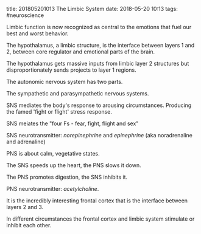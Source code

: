 title: 201805201013 The Limbic System
date: 2018-05-20 10:13
tags: #neuroscience

Limbic function is now recognized as central to the emotions that fuel our best and worst behavior.

The hypothalamus, a limbic structure, is the interface between layers 1 and 2, between core regulator and emotional parts of the brain.

The hypothalamus gets massive inputs from limbic layer 2 structures but disproportionately sends projects to layer 1 regions.

The autonomic nervous system has two parts.

The sympathetic and parasympathetic nervous systems.

SNS mediates the body's response to arousing circumstances.
Producing the famed 'fight or flight' stress response.

SNS meiates the "four Fs - fear, fight, flight and sex"

SNS neurotransmitter: *norepinephrine* and *epinephrine* (aka noradrenaline and adrenaline)

PNS is about calm, vegetative states.

The SNS speeds up the heart, the PNS slows it down.

The PNS promotes digestion, the SNS inhibits it.

PNS neurotransmitter: *acetylcholine*.

It is the incredibly interesting frontal cortex that is the interface between layers 2 and 3.

In different circumstances the frontal cortex and limbic system stimulate or inhibit each other. 
